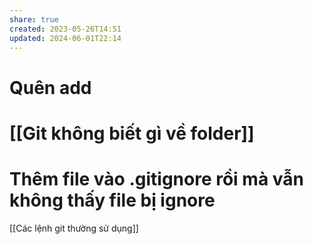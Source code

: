 ```yaml
---
share: true
created: 2023-05-26T14:51
updated: 2024-06-01T22:14
---
```

# Quên add

# [[Git không biết gì về folder]]

# Thêm file vào  .gitignore rồi mà vẫn không thấy file bị ignore


[[Các lệnh git thường sử dụng]]
